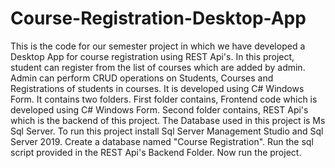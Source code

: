 # Course-Registration-Desktop-App
This is the code for our semester project in which we have developed a Desktop App for course registration using REST Api's.
In this project, student can register from the list of courses which are added by admin.
Admin can perform CRUD operations on Students, Courses and Registrations of students in courses.
It is developed using C# Windows Form. It contains two folders. First folder contains, Frontend code which is developed using C# Windows Form. Second folder contains, REST Api's which is the backend of this project. The Database used in this project is Ms Sql Server. To run this project install Sql Server Management Studio and Sql Server 2019. Create a database named "Course Registration".
Run the sql script provided in the REST Api's Backend Folder. Now run the project.
